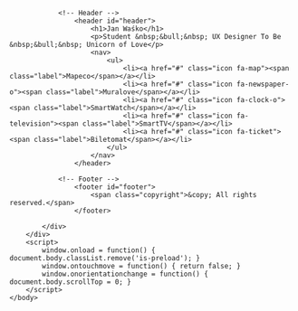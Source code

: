 <!DOCTYPE HTML>
<!--
	Aerial by HTML5 UP
	html5up.net | @ajlkn
	Free for personal and commercial use under the CCA 3.0 license (html5up.net/license)
-->
<html>
	<head>
		<title>UX Portfolio</title>
		<meta charset="utf-8" />
		<meta name="viewport" content="width=device-width, initial-scale=1, user-scalable=no" />
		<link rel="stylesheet" href="assets/css/main.css" />
		<noscript><link rel="stylesheet" href="assets/css/noscript.css" /></noscript>
	</head>
	<body class="is-preload">
		<div id="wrapper">
			<div id="bg"></div>
			<div id="overlay"></div>
			<div id="main">

				<!-- Header -->
					<header id="header">
						<h1>Jan Waśko</h1>
						<p>Student &nbsp;&bull;&nbsp; UX Designer To Be &nbsp;&bull;&nbsp; Unicorn of Love</p>
						<nav>
							<ul>
								<li><a href="#" class="icon fa-map"><span class="label">Mapeco</span></a></li>
								<li><a href="#" class="icon fa-newspaper-o"><span class="label">Muralove</span></a></li>
								<li><a href="#" class="icon fa-clock-o"><span class="label">SmartWatch</span></a></li>
								<li><a href="#" class="icon fa-television"><span class="label">SmartTV</span></a></li>
								<li><a href="#" class="icon fa-ticket"><span class="label">Biletomat</span></a></li>
							</ul>
						</nav>
					</header>

				<!-- Footer -->
					<footer id="footer">
						<span class="copyright">&copy; All rights reserved.</span>
					</footer>

			</div>
		</div>
		<script>
			window.onload = function() { document.body.classList.remove('is-preload'); }
			window.ontouchmove = function() { return false; }
			window.onorientationchange = function() { document.body.scrollTop = 0; }
		</script>
	</body>
</html>
